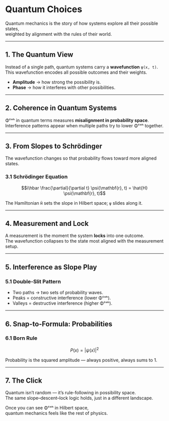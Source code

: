 # Quantum Choices

Quantum mechanics is the story of how systems explore all their possible states,  
weighted by alignment with the rules of their world.

---

## 1. The Quantum View

Instead of a single path, quantum systems carry a **wavefunction** `ψ(x, t)`.  
This wavefunction encodes all possible outcomes and their weights.

- **Amplitude** → how strong the possibility is.  
- **Phase** → how it interferes with other possibilities.

---

## 2. Coherence in Quantum Systems

Φᶜᵒʰ in quantum terms measures **misalignment in probability space**.  
Interference patterns appear when multiple paths try to lower Φᶜᵒʰ together.

---

## 3. From Slopes to Schrödinger

The wavefunction changes so that probability flows toward more aligned states.

### 3.1 Schrödinger Equation
```math
i\hbar \frac{\partial}{\partial t} \psi(\mathbf{r}, t) = \hat{H} \psi(\mathbf{r}, t)
```
The Hamiltonian `Ĥ` sets the slope in Hilbert space; `ψ` slides along it.

---

## 4. Measurement and Lock

A measurement is the moment the system **locks** into one outcome.  
The wavefunction collapses to the state most aligned with the measurement setup.

---

## 5. Interference as Slope Play

### 5.1 Double-Slit Pattern
- Two paths → two sets of probability waves.  
- Peaks = constructive interference (lower Φᶜᵒʰ).  
- Valleys = destructive interference (higher Φᶜᵒʰ).

---

## 6. Snap-to-Formula: Probabilities

### 6.1 Born Rule
```math
P(x) = |\psi(x)|^2
```
Probability is the squared amplitude — always positive, always sums to 1.

---

## 7. The Click

Quantum isn’t random — it’s rule-following in possibility space.  
The same slope–descent–lock logic holds, just in a different landscape.

Once you can see Φᶜᵒʰ in Hilbert space,  
quantum mechanics feels like the rest of physics.
